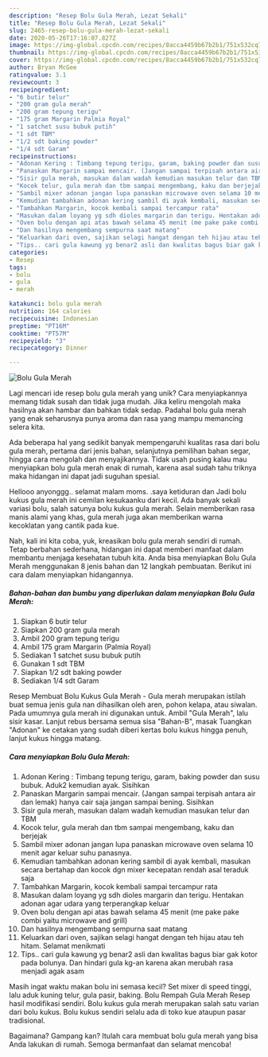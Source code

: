 ```yaml
---
description: "Resep Bolu Gula Merah, Lezat Sekali"
title: "Resep Bolu Gula Merah, Lezat Sekali"
slug: 2465-resep-bolu-gula-merah-lezat-sekali
date: 2020-05-26T17:16:07.827Z
image: https://img-global.cpcdn.com/recipes/8acca4459b67b2b1/751x532cq70/bolu-gula-merah-foto-resep-utama.jpg
thumbnail: https://img-global.cpcdn.com/recipes/8acca4459b67b2b1/751x532cq70/bolu-gula-merah-foto-resep-utama.jpg
cover: https://img-global.cpcdn.com/recipes/8acca4459b67b2b1/751x532cq70/bolu-gula-merah-foto-resep-utama.jpg
author: Bryan McGee
ratingvalue: 3.1
reviewcount: 3
recipeingredient:
- "6 butir telur"
- "200 gram gula merah"
- "200 gram tepung terigu"
- "175 gram Margarin Palmia Royal"
- "1 satchet susu bubuk putih"
- "1 sdt TBM"
- "1/2 sdt baking powder"
- "1/4 sdt Garam"
recipeinstructions:
- "Adonan Kering : Timbang tepung terigu, garam, baking powder dan susu bubuk. Aduk2 kemudian ayak. Sisihkan"
- "Panaskan Margarin sampai mencair. (Jangan sampai terpisah antara air dan lemak) hanya cair saja jangan sampai bening. Sisihkan"
- "Sisir gula merah, masukan dalam wadah kemudian masukan telur dan TBM"
- "Kocok telur, gula merah dan tbm sampai mengembang, kaku dan berjejak"
- "Sambil mixer adonan jangan lupa panaskan microwave oven selama 10 menit agar keluar suhu panasnya."
- "Kemudian tambahkan adonan kering sambil di ayak kembali, masukan secara bertahap dan kocok dgn mixer kecepatan rendah asal teraduk saja"
- "Tambahkan Margarin, kocok kembali sampai tercampur rata"
- "Masukan dalam loyang yg sdh dioles margarin dan terigu. Hentakan adonan agar udara yang terperangkap keluar"
- "Oven bolu dengan api atas bawah selama 45 menit (me pake pake combi yaitu microwave and grill)"
- "Dan hasilnya mengembang sempurna saat matang"
- "Keluarkan dari oven, sajikan selagi hangat dengan teh hijau atau teh hitam. Selamat menikmati"
- "Tips.. cari gula kawung yg benar2 asli dan kwalitas bagus biar gak kotor pada bolunya. Dan hindari gula kg-an karena akan merubah rasa menjadi agak asam"
categories:
- Resep
tags:
- bolu
- gula
- merah

katakunci: bolu gula merah 
nutrition: 164 calories
recipecuisine: Indonesian
preptime: "PT16M"
cooktime: "PT57M"
recipeyield: "3"
recipecategory: Dinner

---
```



![Bolu Gula Merah](https://img-global.cpcdn.com/recipes/8acca4459b67b2b1/751x532cq70/bolu-gula-merah-foto-resep-utama.jpg)

Lagi mencari ide resep bolu gula merah yang unik? Cara menyiapkannya memang tidak susah dan tidak juga mudah. Jika keliru mengolah maka hasilnya akan hambar dan bahkan tidak sedap. Padahal bolu gula merah yang enak seharusnya punya aroma dan rasa yang mampu memancing selera kita.

Ada beberapa hal yang sedikit banyak mempengaruhi kualitas rasa dari bolu gula merah, pertama dari jenis bahan, selanjutnya pemilihan bahan segar, hingga cara mengolah dan menyajikannya. Tidak usah pusing kalau mau menyiapkan bolu gula merah enak di rumah, karena asal sudah tahu triknya maka hidangan ini dapat jadi suguhan spesial.

Hellooo anyonggg.. selamat malam moms. .saya ketiduran dan Jadi bolu kukus gula merah ini cemilan kesukaanku dari kecil. Ada banyak sekali variasi bolu, salah satunya bolu kukus gula merah. Selain memberikan rasa manis alami yang khas, gula merah juga akan memberikan warna kecoklatan yang cantik pada kue.


Nah, kali ini kita coba, yuk, kreasikan bolu gula merah sendiri di rumah. Tetap berbahan sederhana, hidangan ini dapat memberi manfaat dalam membantu menjaga kesehatan tubuh kita. Anda bisa menyiapkan Bolu Gula Merah menggunakan 8 jenis bahan dan 12 langkah pembuatan. Berikut ini cara dalam menyiapkan hidangannya.

<!--inarticleads1-->

##### Bahan-bahan dan bumbu yang diperlukan dalam menyiapkan Bolu Gula Merah:

1. Siapkan 6 butir telur
1. Siapkan 200 gram gula merah
1. Ambil 200 gram tepung terigu
1. Ambil 175 gram Margarin (Palmia Royal)
1. Sediakan 1 satchet susu bubuk putih
1. Gunakan 1 sdt TBM
1. Siapkan 1/2 sdt baking powder
1. Sediakan 1/4 sdt Garam


Resep Membuat Bolu Kukus Gula Merah - Gula merah merupakan istilah buat semua jenis gula nan dihasilkan oleh aren, pohon kelapa, atau siwalan. Pada umumnya gula merah ini digunakan untuk. Ambil &#34;Gula Merah&#34;, lalu sisir kasar. Lanjut rebus bersama semua sisa &#34;Bahan-B&#34;, masak Tuangkan &#34;Adonan&#34; ke cetakan yang sudah diberi kertas bolu kukus hingga penuh, lanjut kukus hingga matang. 

<!--inarticleads2-->

##### Cara menyiapkan Bolu Gula Merah:

1. Adonan Kering : Timbang tepung terigu, garam, baking powder dan susu bubuk. Aduk2 kemudian ayak. Sisihkan
1. Panaskan Margarin sampai mencair. (Jangan sampai terpisah antara air dan lemak) hanya cair saja jangan sampai bening. Sisihkan
1. Sisir gula merah, masukan dalam wadah kemudian masukan telur dan TBM
1. Kocok telur, gula merah dan tbm sampai mengembang, kaku dan berjejak
1. Sambil mixer adonan jangan lupa panaskan microwave oven selama 10 menit agar keluar suhu panasnya.
1. Kemudian tambahkan adonan kering sambil di ayak kembali, masukan secara bertahap dan kocok dgn mixer kecepatan rendah asal teraduk saja
1. Tambahkan Margarin, kocok kembali sampai tercampur rata
1. Masukan dalam loyang yg sdh dioles margarin dan terigu. Hentakan adonan agar udara yang terperangkap keluar
1. Oven bolu dengan api atas bawah selama 45 menit (me pake pake combi yaitu microwave and grill)
1. Dan hasilnya mengembang sempurna saat matang
1. Keluarkan dari oven, sajikan selagi hangat dengan teh hijau atau teh hitam. Selamat menikmati
1. Tips.. cari gula kawung yg benar2 asli dan kwalitas bagus biar gak kotor pada bolunya. Dan hindari gula kg-an karena akan merubah rasa menjadi agak asam


Masih ingat waktu makan bolu ini semasa kecil? Set mixer di speed tinggi, lalu aduk kuning telur, gula pasir, baking. Bolu Rempah Gula Merah Resep hasil modifikasi sendiri. Bolu kukus gula merah merupakan salah satu varian dari bolu kukus. Bolu kukus sendiri selalu ada di toko kue ataupun pasar tradisional. 

Bagaimana? Gampang kan? Itulah cara membuat bolu gula merah yang bisa Anda lakukan di rumah. Semoga bermanfaat dan selamat mencoba!
